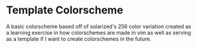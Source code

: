 Template Colorscheme
====================

A basic colorscheme based off of solarized's 256 color variation created as a
learning exercise in how colorschemes are made in vim as well as serving as a
template if I want to create colorschemes in the future.

